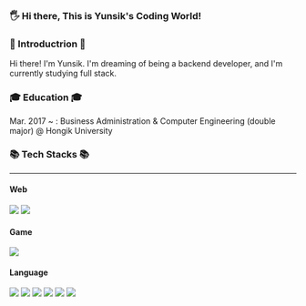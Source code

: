 ### 🖐 Hi there, This is Yunsik's Coding World!

<!--
**rilato/rilato** is a ✨ _special_ ✨ repository because its `README.md` (this file) appears on your GitHub profile.

Here are some ideas to get you started:

- 🔭 I’m currently working on ...
- 🌱 I’m currently learning ...
- 👯 I’m looking to collaborate on ...
- 🤔 I’m looking for help with ...
- 💬 Ask me about ...
- 📫 How to reach me: ...
- 😄 Pronouns: ...
- ⚡ Fun fact: ...
-->

<h3> 💬 Introductrion 💬 </h3>
Hi there! I'm Yunsik.
I'm dreaming of being a backend developer, and I'm currently studying full stack.

<h3> 🎓 Education 🎓 </h3>
Mar. 2017 ~ : Business Administration & Computer Engineering (double major) @ Hongik University 

<h3> 📚 Tech Stacks 📚 </h3>
<hr></hr>
<h4> Web </h4>
<img src="https://img.shields.io/badge/-React-61DAFB?style=for-the-badge&logo=react">
<img src="https://img.shields.io/badge/-Nodejs-339933?style=for-the-badge&logo=Node.js">
<br/>
<h4> Game </h4>
<img src="https://img.shields.io/badge/-Unity-FFFFFF?style=for-the-badge&logo=Unity">
<br/>
<h4> Language </h4>
<img src="https://img.shields.io/badge/-HTML5-E34F26?style=for-the-badge&logo=html5">
<img src="https://img.shields.io/badge/-CSS3-1572B6?style=for-the-badge&logo=css3">
<img src="https://img.shields.io/badge/-JavaScript-F7DF1E?style=for-the-badge&logo=javascript">
<img src="https://img.shields.io/badge/-C-A8B9CC?style=for-the-badge&logo=C">
<img src="https://img.shields.io/badge/-C++-00599C?style=for-the-badge&logo=Cplusplus">
<img src="https://img.shields.io/badge/-Python-3776AB?style=for-the-badge&logo=Python">
